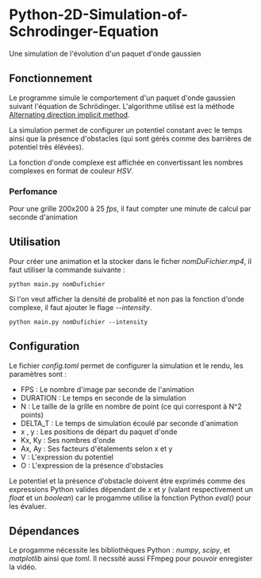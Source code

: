 # Python-2D-Simulation-of-Schrodinger-Equation

Une simulation de l'évolution d'un paquet d'onde gaussien 

## Fonctionnement 

Le programme simule le comportement d'un paquet d'onde gaussien suivant l'équation de Schrödinger. L'algorithme utilisé est la méthode [Alternating direction implicit method](https://en.wikipedia.org/wiki/Alternating_direction_implicit_method). 

La simulation permet de configurer un potentiel constant avec le temps ainsi que la présence d'obstacles (qui sont gérés comme des barrières de potentiel très élévées).

La fonction d'onde complexe est affichée en convertissant les nombres complexes en format de couleur *HSV*.
### Perfomance

Pour une grille 200x200 à 25 *fps*, il faut compter une minute de calcul par seconde d'animation

## Utilisation 

Pour créer une animation et la stocker dans le ficher *nomDuFichier.mp4*, il faut utiliser la commande suivante : 
```console
python main.py nomDufichier
```
Si l'on veut afficher la densité de probalité et non pas la fonction d'onde complexe, il faut ajouter le flage *--intensity*.
```console
python main.py nomDufichier --intensity
```
## Configuration

Le fichier *config.toml* permet de configurer la simulation et le rendu, les paramètres sont :
* FPS : Le nombre d'image par seconde de l'animation
* DURATION : Le temps en seconde de la simulation
* N : Le taille de la grille en nombre de point (ce qui correspont à N^2 points)
* DELTA_T : Le temps de simulation écoulé par seconde d'animation
* x , y : Les positions de départ du paquet d'onde
* Kx, Ky : Ses nombres d'onde
* Ax, Ay : Ses facteurs d'étalements selon x et y
* V : L'expression du potentiel
* O : L'expression de la présence d'obstacles

Le potentiel et la présence d'obstacle doivent être exprimés comme des expressions Python valides dépendant de *x* et *y* (valant respectivement un *float* et un *boolean*) car le progamme utilise la fonction Python *eval()* pour les évaluer.

## Dépendances

Le progamme nécessite les bibliothèques Python : *numpy*, *scipy*, et *matplotlib* ainsi que *toml*.
Il necssité aussi FFmpeg pour pouvoir enregister la vidéo.
